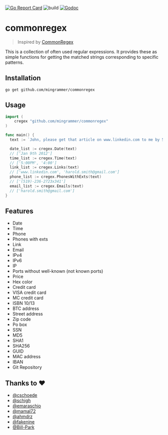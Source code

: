 [![Go Report Card](https://goreportcard.com/badge/github.com/mingrammer/commonregex)](https://goreportcard.com/report/github.com/mingrammer/commonregex) ![build](https://travis-ci.org/mingrammer/commonregex.svg?branch=master) [![Godoc](https://godoc.org/github.com/mingrammer/commonregex?status.svg)](https://godoc.org/github.com/mingrammer/commonregex)

# commonregex

> Inspired by [CommonRegex](https://github.com/madisonmay/CommonRegex)

This is a collection of often used regular expressions. It provides these as simple functions for getting the matched strings corresponding to specific patterns.

## Installation
```shell
go get github.com/mingrammer/commonregex
```

## Usage

```go
import (
	cregex "github.com/mingrammer/commonregex"
)

func main() {
  text := `John, please get that article on www.linkedin.com to me by 5:00PM on Jan 9th 2012. 4:00 would be ideal, actually. If you have any questions, You can reach me at (519)-236-2723x341 or get in touch with my associate at harold.smith@gmail.com`

  date_list := cregex.Date(text)
  // ['Jan 9th 2012']
  time_list := cregex.Time(text)
  // ['5:00PM', '4:00']
  link_list := cregex.Links(text)
  // ['www.linkedin.com', 'harold.smith@gmail.com']
  phone_list := cregex.PhonesWithExts(text)  
  // ['(519)-236-2723x341']
  email_list := cregex.Emails(text)
  // ['harold.smith@gmail.com']
}
```

## Features

* Date
* Time
* Phone
* Phones with exts
* Link
* Email
* IPv4
* IPv6
* IP
* Ports without well-known (not known ports)
* Price
* Hex color
* Credit card
* VISA credit card
* MC credit card
* ISBN 10/13
* BTC address
* Street address
* Zip code
* Po box
* SSN
* MD5
* SHA1
* SHA256
* GUID
* MAC address
* IBAN
* Git Repository

## Thanks to :heart:

* [@cschoede](https://github.com/cschoede)
* [@schigh](https://github.com/schigh)
* [@emaraschio](https://github.com/emaraschio)
* [@mamal72](https://github.com/mamal72)
* [@ahmdrz](https://github.com/ahmdrz)
* [@fakenine](https://github.com/fakenine)
* [@Bill-Park](https://github.com/Bill-Park)
